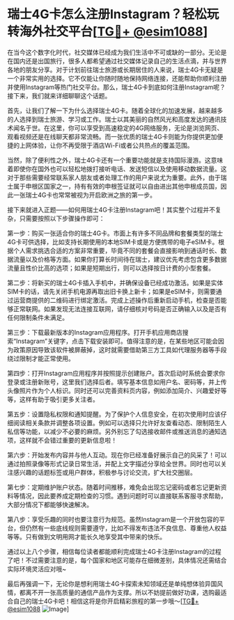 # 瑞士4G卡怎么注册Instagram？轻松玩转海外社交平台[[TG💪+ @esim1088](https://t.me/s/esim1088)]

在当今这个数字化时代，社交媒体已经成为我们生活中不可或缺的一部分。无论是在国内还是出国旅行，很多人都希望通过社交媒体记录自己的生活点滴，并与世界各地的朋友分享。对于计划前往瑞士旅游或长期居住的人来说，瑞士4G卡无疑是一个非常实用的选择。它不仅能让你随时随地保持网络连接，还能帮助你顺利注册并使用Instagram等热门社交平台。那么，瑞士4G卡到底如何注册Instagram呢？接下来，我们就来详细聊聊这个话题。

首先，让我们了解一下为什么选择瑞士4G卡。随着全球化的加速发展，越来越多的人选择到瑞士旅游、学习或工作。瑞士以其美丽的自然风光和高度发达的通讯技术闻名于世。在这里，你可以享受到高速稳定的4G网络服务，无论是浏览网页、观看视频还是在线聊天都非常流畅。而一张优质的瑞士4G卡则能为你提供更加便捷的上网体验，让你不再受限于酒店Wi-Fi或者公共热点的覆盖范围。

当然，除了便利性之外，瑞士4G卡还有一个重要功能就是支持国际漫游。这意味着即使你在国外也可以轻松地拨打接听电话、发送短信以及使用移动数据流量。这对于那些需要经常联系家人朋友或者处理工作的用户来说尤为重要。此外，由于瑞士属于申根区国家之一，持有有效的申根签证就可以自由进出其他申根成员国，因此一张瑞士4G卡也常常被视为开启欧洲之旅的第一步。

接下来就进入正题——如何用瑞士4G卡注册Instagram吧！其实整个过程并不复杂，只需要按照以下步骤操作即可：

第一步：购买一张适合你的瑞士4G卡。市面上有许多不同品牌和套餐类型的瑞士4G卡可供选择，比如支持长期使用的本地SIM卡或是方便携带的电子eSIM卡。根据个人需求挑选合适的方案非常重要，毕竟不同的套餐会直接影响到通话时长、数据流量以及价格等方面。如果你打算长时间待在瑞士，建议优先考虑包含更多数据流量且性价比高的选项；如果是短期出行，则可以选择按日计费的小型套餐。

第二步：将新买的瑞士4G卡插入手机中，并确保设备已经成功激活。如果是实体SIM卡的话，请先关闭手机电源再取出旧卡换上新卡；如果是eSIM卡，则需要通过运营商提供的二维码进行绑定激活。完成上述操作后重新启动手机，检查是否能够正常联网。如果发现无法连接互联网，请仔细核对号码是否正确输入以及是否有任何限制条件未满足。

第三步：下载最新版本的Instagram应用程序。打开手机应用商店搜索“Instagram”关键字，点击下载安装即可。值得注意的是，在某些地区可能会因为政策原因导致该软件被屏蔽掉，这时就需要借助第三方工具如代理服务器等手段绕过限制才能正常使用。

第四步：打开Instagram应用程序并按照提示创建账户。首次启动时系统会要求你登录或注册新账号，这里我们选择后者。填写基本信息如用户名、密码等，并上传头像照片作为个人标识。同时还可以完善资料页内容，例如添加简介、兴趣爱好等等，这样有助于吸引更多关注者。

第五步：设置隐私权限和通知提醒。为了保护个人信息安全，在初次使用时应该仔细阅读相关条款并调整各项设置。例如可以选择只允许好友查看动态、限制陌生人私信等功能，以减少不必要的麻烦。另外别忘了勾选接收邮件或推送消息的通知选项，这样就不会错过重要的更新信息啦！

第六步：开始发布内容并与他人互动。现在你已经准备好展示自己的风采了！可以通过拍照录像等形式记录日常生活，并配上文字描述分享给全世界。同时也可以关注感兴趣的话题标签或用户群体，积极参与讨论交流，扩大社交圈层。

第七步：定期维护账户状态。随着时间推移，难免会出现忘记密码或者忘记更新资料等情况，因此要养成定期检查的习惯。遇到问题时可以直接联系客服寻求帮助，大部分情况下都能够快速解决。

第八步：享受乐趣的同时也要注意行为规范。虽然Instagram是一个开放包容的平台，但仍然有一些底线规则需要遵守，比如不得发布违法不良信息、尊重他人权益等等。只有做到文明用网才能长久地享受其中带来的快乐。

通过以上八个步骤，相信每位读者都能顺利完成瑞士4G卡注册Instagram的过程了吧！不过需要注意的是，每个国家和地区可能存在细微差别，具体情况还需结合实际环境灵活应对哦~

最后再强调一下，无论你是想利用瑞士4G卡探索未知领域还是单纯想体验异国风情，都离不开一张高质量的通信产品作为支撑。所以不妨提前做好功课，选购最适合自己的瑞士4G卡吧！相信这将是你开启精彩旅程的第一步哦～[[TG💪+ @esim1088](https://t.me/s/esim1088) ![Image](https://i.postimg.cc/4NQfJmqS/Snipaste-2025-05-13-00-14-12.png)]